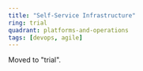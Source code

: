 ```yaml
---
title: "Self-Service Infrastructure"
ring: trial
quadrant: platforms-and-operations
tags: [devops, agile]
---
```


Moved to "trial".
